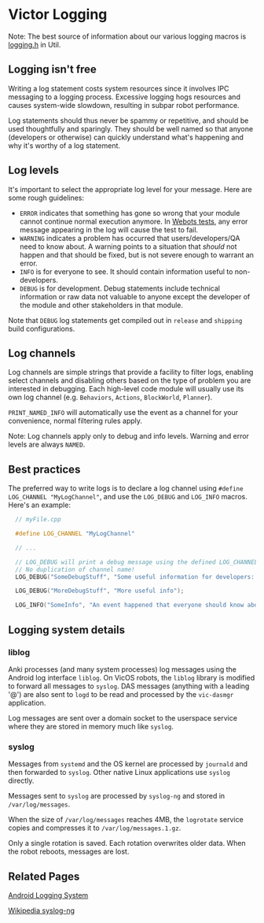 # Victor Logging

Note: The best source of information about our various logging macros is [logging.h](/lib/util/source/anki/util/logging/logging.h) in Util.

## Logging isn't free

Writing a log statement costs system resources since it involves IPC messaging to a logging process. Excessive logging hogs resources and causes system-wide slowdown, resulting in subpar robot performance.

Log statements should thus never be spammy or repetitive, and should be used thoughtfully and sparingly. They should be well named so that anyone (developers or otherwise) can quickly understand what's happening and why it's worthy of a log statement.

## Log levels

It's important to select the appropriate log level for your message. Here are some rough guidelines:

- `ERROR` indicates that something has gone so wrong that your module cannot continue normal execution anymore. In [Webots tests](/simulator/controllers/webotsCtrlBuildServerTest/README.md), any error message appearing in the log will cause the test to fail.
- `WARNING` indicates a problem has occurred that users/developers/QA need to know about. A warning points to a situation that _should_ not happen and that should be fixed, but is not severe enough to warrant an error.
- `INFO` is for everyone to see. It should contain information useful to non-developers.
- `DEBUG` is for development. Debug statements include technical information or raw data not valuable to anyone except the developer of the module and other stakeholders in that module.

Note that `DEBUG` log statements get compiled out in `release` and `shipping` build configurations.

## Log channels

Log channels are simple strings that provide a facility to filter logs, enabling select channels and disabling others based on the type of problem you are interested in debugging. Each high-level code module will usually use its own log channel (e.g. `Behaviors`, `Actions`, `BlockWorld`, `Planner`).

`PRINT_NAMED_INFO` will automatically use the event as a channel for your convenience, normal filtering rules apply.

Note: Log channels apply only to debug and info levels. Warning and error levels are always `NAMED`.

## Best practices

The preferred way to write logs is to declare a log channel using `#define LOG_CHANNEL "MyLogChannel"`, and use the `LOG_DEBUG` and `LOG_INFO` macros. Here's an example:

```cpp
  // myFile.cpp

  #define LOG_CHANNEL "MyLogChannel"

  // ...

  // LOG_DEBUG will print a debug message using the defined LOG_CHANNEL above.
  // No duplication of channel name!
  LOG_DEBUG("SomeDebugStuff", "Some useful information for developers: ...");

  LOG_DEBUG("MoreDebugStuff", "More useful info");

  LOG_INFO("SomeInfo", "An event happened that everyone should know about");
```

## Logging system details

### liblog

Anki processes (and many system processes) log messages using the Android log interface `liblog`.
On VicOS robots, the `liblog` library is modified to forward all messages to `syslog`. DAS messages
(anything with a leading '@') are also sent to `logd` to be read and processed by the `vic-dasmgr` application.

Log messages are sent over a domain socket to the userspace service where they are stored in memory much like `syslog`.

### syslog

Messages from `systemd` and the OS kernel are processed by `journald` and then forwarded to `syslog`.
Other native Linux applications use `syslog` directly.

Messages sent to `syslog` are processed by `syslog-ng` and stored in `/var/log/messages`.

When the size of `/var/log/messages` reaches 4MB, the `logrotate` service copies and compresses it to `/var/log/messages.1.gz`.

Only a single rotation is saved. Each rotation overwrites older data.  When the robot reboots, messages are lost.

## Related Pages

[Android Logging System](https://tinylab.gitbooks.io/elinux/content/en/android_portal/android_sys_info/Android_Logging_System/Android_Logging_System.html)

[Wikipedia syslog-ng](https://en.wikipedia.org/wiki/Syslog-ng)
